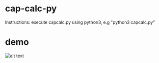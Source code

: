 # cap-calc-py
Instructions: execute capcalc.py using python3, e.g "python3 capcalc.py"

# demo
![alt text](https://i.imgur.com/Y8t8pXL.png)
